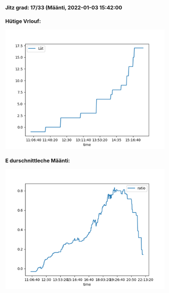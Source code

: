 ### Jitz grad: 17/33 (Määnti, 2022-01-03 15:42:00

### Hütige Vrlouf:
![Graph](Today.png)

### E durschnittleche Määnti:
![Graph](Määnti.png)